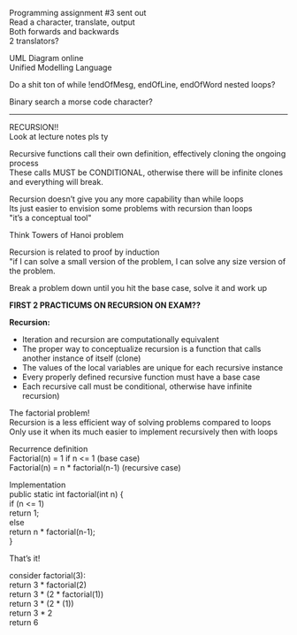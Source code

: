 Programming assignment #3 sent out  
Read a character, translate, output  
Both forwards and backwards  
2 translators?
 
UML Diagram online  
Unified Modelling Language
 
Do a shit ton of while !endOfMesg, endOfLine, endOfWord nested loops?
 
Binary search a morse code character?
 
-------------------------------------------------------------------------------------------------------------------------------
 
RECURSION!!  
Look at lecture notes pls ty
 
Recursive functions call their own definition, effectively cloning the ongoing process  
These calls MUST be CONDITIONAL, otherwise there will be infinite clones and everything will break.
 
Recursion doesn’t give you any more capability than while loops  
Its just easier to envision some problems with recursion than loops  
"it’s a conceptual tool"
 
Think Towers of Hanoi problem
 
Recursion is related to proof by induction  
"if I can solve a small version of the problem, I can solve any size version of the problem.
 
Break a problem down until you hit the base case, solve it and work up
 
**FIRST 2 PRACTICUMS ON RECURSION ON EXAM??**
 
**Recursion:**

- Iteration and recursion are computationally equivalent
- The proper way to conceptualize recursion is a function that calls another instance of itself (clone)
- The values of the local variables are unique for each recursive instance
- Every properly defined recursive function must have a base case
- Each recursive call must be conditional, otherwise have infinite recursion)
 
The factorial problem!  
Recursion is a less efficient way of solving problems compared to loops  
Only use it when its much easier to implement recursively then with loops
 
Recurrence definition  
Factorial(n) = 1 if n <= 1 (base case)  
Factorial(n) = n * factorial(n-1) (recursive case)
 
Implementation  
public static int factorial(int n) {  
if (n <= 1)  
return 1;  
else  
return n * factorial(n-1);  
}
 
That’s it!
 
consider factorial(3):  
return 3 * factorial(2)  
return 3 * (2 * factorial(1))  
return 3 * (2 * (1))  
return 3 * 2  
return 6